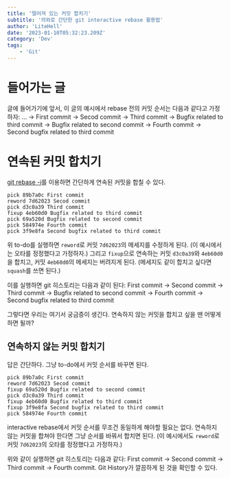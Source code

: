 ```yaml
---
title: '떨어져 있는 커밋 합치기'
subtitle: '의외로 간단한 git interactive rebase 활용법'
author: 'LiteHell'
date: '2023-01-10T05:32:23.209Z'
category: 'Dev'
tags:
    - 'Git'
---
```

# 들어가는 글
글에 들어가기에 앞서, 이 글의 예시에서 rebase 전의 커밋 순서는 다음과 같다고 가정하자: ... → First commit → Secod commit → Third commit → Bugfix related to third commit → Bugfix related to second commit → Fourth commit → Second bugfix related to third commit

# 연속된 커밋 합치기
[git rebase -i](https://git-scm.com/docs/git-rebase)를 이용하면 간단하게 연속된 커밋을 합칠 수 있다.
```
pick 89b7a0c First commit
reword 7d62023 Secod commit
pick d3c0a39 Third commit
fixup 4eb60d0 Bugfix related to third commit
pick 69a520d Bugfix related to second commit
pick 584974e Fourth commit
pick 3f9e8fa Second bugfix related to third commit
```

위 to-do를 실행하면 `reword`로 커밋 `7d62023`의 메세지를 수정하게 된다. (이 예시에서는 오타를 정정했다고 가정하자.) 그리고 `fixup`으로 연속하는 커밋 `d3c0a39`와 `4eb60d0`을 합치고, 커밋 `4eb60d0`의 메세지는 버려지게 된다. (메세지도 같이 합치고 싶다면 `squash`를 쓰면 된다.)

이를 실행하면 git 히스토리는 다음과 같이 된다: First commit → Second commit → Third commit → Bugfix related to second commit → Fourth commit → Second bugfix related to third commit

그렇다면 우리는 여기서 궁금증이 생긴다. 연속하지 않는 커밋을 합치고 싶을 땐 어떻게 하면 될까?

## 연속하지 않는 커밋 합치기
답은 간단하다. 그냥 to-do에서 커밋 순서를 바꾸면 된다.
```
pick 89b7a0c First commit
reword 7d62023 Secod commit
fixup 69a520d Bugfix related to second commit
pick d3c0a39 Third commit
fixup 4eb60d0 Bugfix related to third commit
fixup 3f9e8fa Second bugfix related to third commit
pick 584974e Fourth commit
```

interactive rebase에서 커밋 순서를 무조건 동일하게 해야할 필요는 없다. 연속하지 않는 커밋을 합쳐야 한다면 그냥 순서를 바꿔서 합치면 된다. (이 예시에서도 `reword`로 커밋 `7d62023`의 오타를 정정했다고 가정하자.)

위와 같이 실행하면 git 히스토리는 다음과 같다: First commit → Second commit → Third commit → Fourth commit. Git History가 깔끔하게 된 것을 확인할 수 있다.